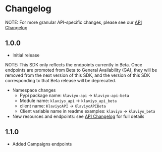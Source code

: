 # Changelog

NOTE: For more granular API-specific changes, please see our [API Changelog](https://developers.klaviyo.com/en/docs/changelog_)

## 1.0.0

  * Initial release

  NOTE: This SDK only reflects the endpoints currently in Beta. Once endpoints are promoted from Beta to General Availability (GA), they will be removed from the next version of this SDK, and the version of this SDK corresponding to that Beta release will be deprecated.

  - Namespace changes
    - Pypi package name: `klaviyo-api` → `klaviyo-api-beta`
    - Module name: `klaviyo_api` → `klaviyo_api_beta`
    - client name: `KlaviyoAPI` → `KlaviyoAPIBeta`
    - Client variable name in readme examples: `klaviyo` → `klaviyo_beta`
  - New resources and endpoints: see [API Changelog](https://developers.klaviyo.com/en/docs/changelog_) for full details

## 1.1.0

  - Added Campaigns endpoints
